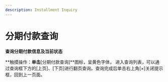 ```yaml
---
description: Installment Inquiry
---
```


# 分期付款查询

**查询分期付款信息及当前状态**

**触摸操作：**单击**\[分期付款查询\]**图标，呈黄色字体， 进入查询列表，可以通过查询框下方的\[上页\]、\[下页\]进行翻页查询。查询完成后单击右上角\[×\]关闭提示框，回到上一页面。

